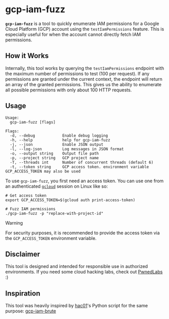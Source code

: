 # gcp-iam-fuzz

**`gcp-iam-fuzz`** is a tool to quickly enumerate IAM permissions for a Google Cloud Platform (GCP) account using the `testIamPermissions` feature. This is especially useful for when the account cannot directly fetch IAM permissions.

## How it Works

Internally, this tool works by querying the `testIamPermissions` endpoint with the maximum number of permissions to test (100 per request). If any permissions are granted under the current context, the endpoint will return an array of the granted permissions. This gives us the ability to enumerate all possible permissions with only about 100 HTTP requests.

## Usage

```
Usage:
  gcp-iam-fuzz [flags]

Flags:
  -d, --debug            Enable debug logging
  -h, --help             help for gcp-iam-fuzz
  -j, --json             Enable JSON output
  -l, --log-json         Log messages in JSON format
  -o, --output string    Output file path
  -p, --project string   GCP project name
  -T, --threads int      Number of concurrent threads (default 6)
  -t, --token string     GCP access token. environment variable GCP_ACCESS_TOKEN may also be used
```

To use `gcp-iam-fuzz`, you first need an access token. You can use one from an authenticated [`gcloud`](https://cloud.google.com/sdk/docs/install#linux) session on Linux like so:

```shell
# Get access token
export GCP_ACCESS_TOKEN=$(gcloud auth print-access-token)

# Fuzz IAM permissions
./gcp-iam-fuzz -p "replace-with-project-id"
```

> [!WARNING]
> For security purposes, it is recommended to provide the access token via the `GCP_ACCESS_TOKEN` environment variable.

## Disclaimer

This tool is designed and intended for responsible use in authorized environments. If you need some cloud hacking labs, check out [PwnedLabs](https://pwnedlabs.io/) :)

## Inspiration

This tool was heavily inspired by [hac01](https://github.com/hac01)'s Python script for the same purpose: [gcp-iam-brute](https://github.com/hac01/gcp-iam-brute)
